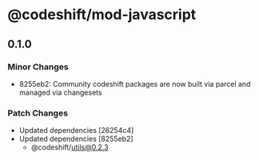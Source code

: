 # @codeshift/mod-javascript

## 0.1.0
### Minor Changes

- 8255eb2: Community codeshift packages are now built via parcel and managed via changesets

### Patch Changes

- Updated dependencies [26254c4]
- Updated dependencies [8255eb2]
  - @codeshift/utils@0.2.3
